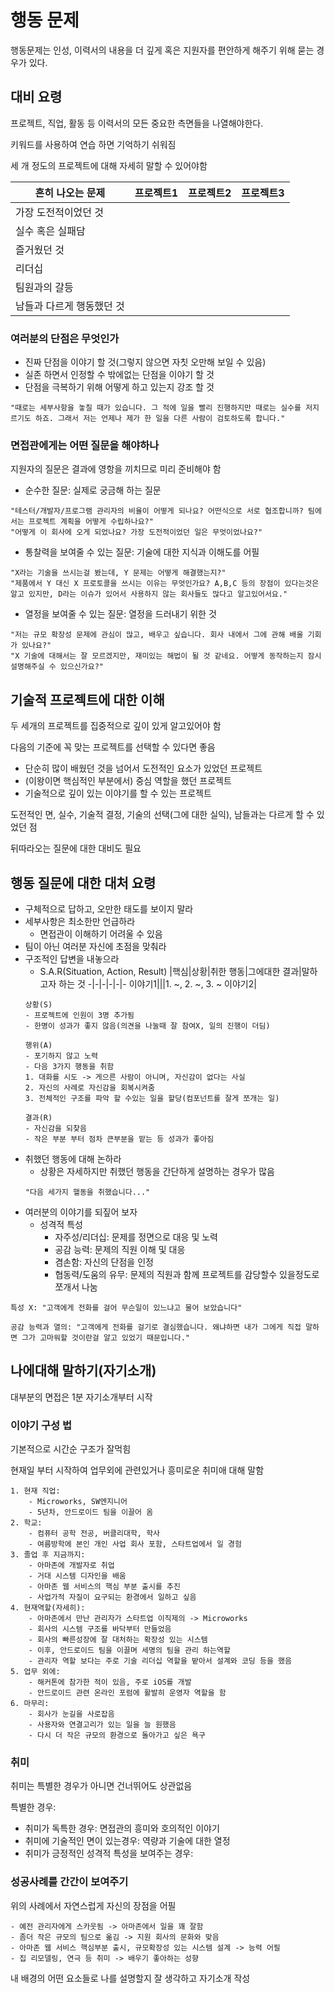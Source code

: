 # 행동 문제
행동문제는 인성, 이력서의 내용을 더 깊게 혹은 지원자를 편안하게 해주기 위해 묻는 경우가 있다.
## 대비 요령
프로젝트, 직업, 활동 등 이력서의 모든 중요한 측면들을 나열해야한다.

키워드를 사용하여 연습 하면 기억하기 쉬워짐

세 개 정도의 프로젝트에 대해 자세히 말할 수 있어야함

흔히 나오는 문제|프로젝트1|프로젝트2|프로젝트3
-|-|-|-
가장 도전적이었던 것|
실수 혹은 실패담|
즐거웠던 것|
리더십|
팀원과의 갈등|
남들과 다르게 행동했던 것|

### 여러분의 단점은 무엇인가
- 진짜 단점을 이야기 할 것(그렇지 않으면 자칫 오만해 보일 수 있음)
- 실존 하면서 인정할 수 밖에없는 단점을 이야기 할 것
- 단점을 극복하기 위해 어떻게 하고 있는지 강조 할 것
```
"때로는 세부사항을 놓칠 때가 있습니다. 그 적에 일을 빨리 진행하지만 때로는 실수를 저지르기도 하죠. 그래서 저는 언제나 제가 한 일을 다른 사람이 검토하도록 합니다."
```

### 면접관에게는 어떤 질문을 해야하나
지원자의 질문은 결과에 영항을 끼치므로 미리 준비해야 함
- 순수한 질문: 실제로 궁금해 하는 질문
```
"테스터/개발자/프로그램 관리자의 비율이 어떻게 되나요? 어떤식으로 서로 협조합니까? 팀에서는 프로젝트 계획을 어떻게 수립하나요?"
"어떻게 이 회사에 오게 되었나요? 가장 도전적이었던 일은 무엇이었나요?"
```
- 통찰력을 보여줄 수 있는 질문: 기술에 대한 지식과 이해도를 어필
```
"X라는 기술을 쓰시는걸 봤는데, Y 문제는 어떻게 해결했는지?"
"제품에서 Y 대신 X 프로토콜을 쓰시는 이유는 무엇인가요? A,B,C 등의 장점이 있다는것은 알고 있지만, D라는 이슈가 있어서 사용하지 않는 회사들도 많다고 알고있어서요."
```
- 열정을 보여줄 수 있는 질문: 열정을 드러내기 위한 것
```
"저는 규모 확장성 문제에 관심이 많고, 배우고 싶습니다. 회사 내에서 그에 관해 배울 기회가 있나요?"
"X 기술에 대해서는 잘 모르겠지만, 재미있는 해법이 될 것 같네요. 어떻게 동작하는지 잠시 설명해주실 수 있으신가요?"
```
## 기술적 프로젝트에 대한 이해
두 세개의 프로젝트를 집중적으로 깊이 있게 알고있어야 함

다음의 기준에 꼭 맞는 프로젝트를 선택할 수 있다면 좋음
- 단순히 많이 배웠던 것을 넘어서 도전적인 요소가 있었던 프로젝트
- (이왕이면 핵심적인 부분에서) 중심 역할을 했던 프로젝트
- 기술적으로 깊이 있는 이야기를 할 수 있는 프로젝트

도전적인 면, 실수, 기술적 결정, 기술의 선택(그에 대한 실익), 남들과는 다르게 할 수 있었던 점

뒤따라오는 질문에 대한 대비도 필요

## 행동 질문에 대한 대처 요령
- 구체적으로 답하고, 오만한 태도를 보이지 말라
- 세부사항은 최소한만 언급하라
    - 면접관이 이해하기 어려울 수 있음
- 팀이 아닌 여러분 자신에 초점을 맞춰라
- 구조적인 답변을 내놓으라
    - S.A.R(Situation, Action, Result)
        |핵심|상황|취한 행동|그에대한 결과|말하고자 하는 것
        -|-|-|-|-|-
        이야기1|||1. ~, 2. ~, 3. ~
        이야기2|
    ```
    상황(S)
    - 프로젝트에 인원이 3명 추가됨
    - 한명이 성과가 좋지 않음(의견을 나눌때 잘 참여X, 일의 진행이 더딤)

    행위(A)
    - 포기하지 않고 노력
    - 다음 3가지 행동을 취함
    1. 대화를 시도 -> 게으른 사람이 아니며, 자신감이 없다는 사실
    2. 자신의 사례로 자신감을 회복시켜줌
    3. 전체적인 구조를 파악 할 수있는 일을 할당(컴포넌트를 잘게 쪼개는 일)

    결과(R)
    - 자신감을 되찾음
    - 작은 부분 부터 점차 큰부분을 맡는 등 성과가 좋아짐
    ```
- 취했던 행동에 대해 논하라
    - 상황은 자세하지만 취했던 행동을 간단하게 설명하는 경우가 많음
    ```
    "다음 세가지 핼동을 취했습니다..."
    ```
- 여러분의 이야기를 되짚어 보자
    - 성격적 특성
        - 자주성/리더십: 문제를 정면으로 대응 및 노력
        - 공감 능력: 문제의 직원 이해 및 대응
        - 겸손함: 자신의 단점을 인정
        - 협동력/도움의 유무: 문제의 직원과 함께 프로젝트를 감당할수 있을정도로 쪼개서 나눔
```
특성 X: "고객에게 전화를 걸어 무슨일이 있느냐고 물어 보았습니다"

공감 능력과 열의: "고객에게 전화를 걸기로 결심했습니다. 왜냐하면 내가 그에게 직접 말하면 그가 고마워할 것이란걸 알고 있었기 때문입니다."
```

## 나에대해 말하기(자기소개)
대부분의 면접은 1분 자기소개부터 시작

### 이야기 구성 법
기본적으로 시간순 구조가 잘먹힘

현재일 부터 시작하여 업무외에 관련있거나 흥미로운 취미애 대해 말함
```
1. 현재 직업: 
    - Microworks, SW엔지니어
    - 5년차, 안드로이드 팀을 이끌어 옴
2. 학교: 
    - 컴퓨터 공학 전공, 버클리대학, 학사
    - 여름방학에 본인 개인 사업 회사 포함, 스타트업에서 일 경험
3. 졸업 후 지금까지:
    - 아마존에 개발자로 취업
    - 거대 시스템 디자인을 배움
    - 아마존 웹 서비스의 핵심 부분 출시를 추진
    - 사업가적 자질이 요구되는 환경에서 일하고 싶음
4. 현재역할(자세히):
    - 아마존에서 만난 관리자가 스타트업 이직제의 -> Microworks
    - 회사의 시스템 구조를 바닥부터 만들었음
    - 회사의 빠른성장에 잘 대처하는 확장성 있는 시스템
    - 이후, 안드로이드 팀을 이끌며 세명의 팀을 관리 하는역할
    - 관리자 역할 보다는 주로 기술 리더십 역할을 밭아서 설계와 코딩 등을 했음
5. 업무 외에:
    - 해커톤에 참가한 적이 있음, 주로 iOS를 개발
    - 안드로이드 관련 온라인 포럼에 활발히 운영자 역할을 함
6. 마무리: 
    - 회사가 눈길을 사로잡음
    - 사용자와 연결고리가 있는 일을 늘 원했음
    - 다시 더 작은 규모의 환경으로 돌아가고 싶은 욕구
```
### 취미
취미는 특별한 경우가 아니면 건너뛰어도 상관없음

특별한 경우:
- 취미가 독특한 경우: 면접관의 흥미와 호의적인 이야기
- 취미에 기술적인 면이 있는경우: 역량과 기술에 대한 열정
- 취미가 긍정적인 성격적 특성을 보여주는 경우:

### 성공사례를 간간이 보여주기
위의 사례에서 자연스럽게 자신의 장점을 어필
```
- 예전 관리자에게 스카웃됨 -> 아마존에서 일을 꽤 잘함
- 좀더 작은 규모의 팀으로 옮김 -> 지원 회사의 문화와 맞음
- 아마존 웹 서비스 핵심부분 출시, 규모확장성 있는 시스템 설계 -> 능력 어필
- 집 리모델링, 연극 등 취미 -> 배우기 좋아하는 성향
```

내 배경의 어떤 요소들로 나를 설명할지 잘 생각하고 자기소개 작성